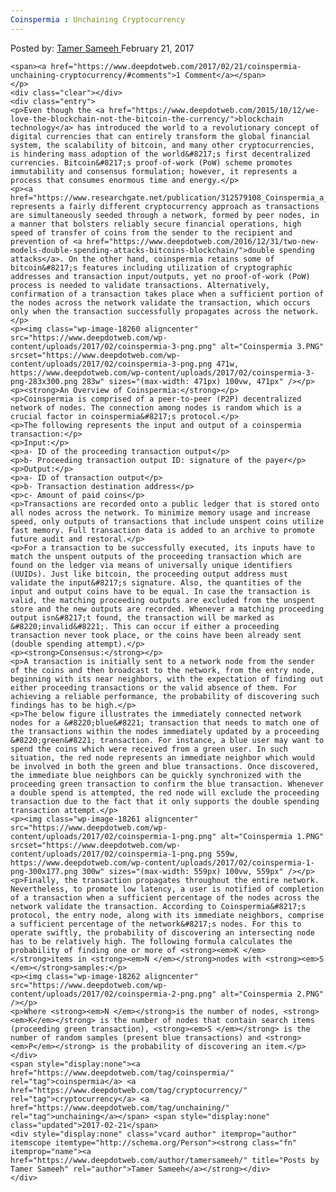 ```yaml
---
Coinspermia : Unchaining Cryptocurrency
---
```

<article class="post-listing post-18256 post type-post status-publish format-standard has-post-thumbnail hentry  tag-coinspermia tag-cryptocurrency tag-unchaining">
    <div class="post-inner">
        <span>Posted by: <a href="https://www.deepdotweb.com/author/tamersameeh/" title="">Tamer Sameeh </a></span>
    <span>February 21, 2017</span>
    
    <span><a href="https://www.deepdotweb.com/2017/02/21/coinspermia-unchaining-cryptocurrency/#comments">1 Comment</a></span>
    </p>
    <div class="clear"></div>
    <div class="entry">
    <p>Even though the <a href="https://www.deepdotweb.com/2015/10/12/we-love-the-blockchain-not-the-bitcoin-the-currency/">blockchain technology</a> has introduced the world to a revolutionary concept of digital currencies that can entirely transform the global financial system, the scalability of bitcoin, and many other cryptocurrencies, is hindering mass adoption of the world&#8217;s first decentralized currencies. Bitcoin&#8217;s proof-of-work (PoW) scheme promotes immutability and consensus formulation; however, it represents a process that consumes enormous time and energy.</p>
    <p><a href="https://www.researchgate.net/publication/312579108_Coinspermia_a_cryptocurrency_unchained">Coinspermia</a> represents a fairly different cryptocurrency approach as transactions are simultaneously seeded through a network, formed by peer nodes, in a manner that bolsters reliably secure financial operations, high speed of transfer of coins from the sender to the recipient and prevention of <a href="https://www.deepdotweb.com/2016/12/31/two-new-models-double-spending-attacks-bitcoins-blockchain/">double spending attacks</a>. On the other hand, coinspermia retains some of bitcoin&#8217;s features including utilization of cryptographic addresses and transaction input/outputs, yet no proof-of-work (PoW) process is needed to validate transactions. Alternatively, confirmation of a transaction takes place when a sufficient portion of the nodes across the network validate the transaction, which occurs only when the transaction successfully propagates across the network.</p>
    <p><img class="wp-image-18260 aligncenter" src="https://www.deepdotweb.com/wp-content/uploads/2017/02/coinspermia-3-png.png" alt="Coinspermia 3.PNG" srcset="https://www.deepdotweb.com/wp-content/uploads/2017/02/coinspermia-3-png.png 471w, https://www.deepdotweb.com/wp-content/uploads/2017/02/coinspermia-3-png-283x300.png 283w" sizes="(max-width: 471px) 100vw, 471px" /></p>
    <p><strong>An Overview of Coinspermia:</strong></p>
    <p>Coinspermia is comprised of a peer-to-peer (P2P) decentralized network of nodes. The connection among nodes is random which is a crucial factor in coinspermia&#8217;s protocol.</p>
    <p>The following represents the input and output of a coinspermia transaction:</p>
    <p>Input:</p>
    <p>a- ID of the proceeding transaction output</p>
    <p>b- Proceeding transaction output ID: signature of the payer</p>
    <p>Output:</p>
    <p>a- ID of transaction output</p>
    <p>b- Transaction destination address</p>
    <p>c- Amount of paid coins</p>
    <p>Transactions are recorded onto a public ledger that is stored onto all nodes across the network. To minimize memory usage and increase speed, only outputs of transactions that include unspent coins utilize fast memory. Full transaction data is added to an archive to promote future audit and restoral.</p>
    <p>For a transaction to be successfully executed, its inputs have to match the unspent outputs of the proceeding transaction which are found on the ledger via means of universally unique identifiers (UUIDs). Just like bitcoin, the proceeding output address must validate the input&#8217;s signature. Also, the quantities of the input and output coins have to be equal. In case the transaction is valid, the matching proceeding outputs are excluded from the unspent store and the new outputs are recorded. Whenever a matching proceeding output isn&#8217;t found, the transaction will be marked as &#8220;invalid&#8221;. This can occur if either a proceeding transaction never took place, or the coins have been already sent (double spending attempt).</p>
    <p><strong>Consensus:</strong></p>
    <p>A transaction is initially sent to a network node from the sender of the coins and then broadcast to the network, from the entry node, beginning with its near neighbors, with the expectation of finding out either proceeding transactions or the valid absence of them. For achieving a reliable performance, the probability of discovering such findings has to be high.</p>
    <p>The below figure illustrates the immediately connected network nodes for a &#8220;blue&#8221; transaction that needs to match one of the transactions within the nodes immediately updated by a proceeding &#8220;green&#8221; transaction. For instance, a blue user may want to spend the coins which were received from a green user. In such situation, the red node represents an immediate neighbor which would be involved in both the green and blue transactions. Once discovered, the immediate blue neighbors can be quickly synchronized with the proceeding green transaction to confirm the blue transaction. Whenever a double spend is attempted, the red node will exclude the proceeding transaction due to the fact that it only supports the double spending transaction attempt.</p>
    <p><img class="wp-image-18261 aligncenter" src="https://www.deepdotweb.com/wp-content/uploads/2017/02/coinspermia-1-png.png" alt="Coinspermia 1.PNG" srcset="https://www.deepdotweb.com/wp-content/uploads/2017/02/coinspermia-1-png.png 559w, https://www.deepdotweb.com/wp-content/uploads/2017/02/coinspermia-1-png-300x177.png 300w" sizes="(max-width: 559px) 100vw, 559px" /></p>
    <p>Finally, the transaction propagates throughout the entire network. Nevertheless, to promote low latency, a user is notified of completion of a transaction when a sufficient percentage of the nodes across the network validate the transaction. According to Coinspermia&#8217;s protocol, the entry node, along with its immediate neighbors, comprise a sufficient percentage of the network&#8217;s nodes. For this to operate swiftly, the probability of discovering an intersecting node has to be relatively high. The following formula calculates the probability of finding one or more of <strong><em>K </em></strong>items in <strong><em>N </em></strong>nodes with <strong><em>S </em></strong>samples:</p>
    <p><img class="wp-image-18262 aligncenter" src="https://www.deepdotweb.com/wp-content/uploads/2017/02/coinspermia-2-png.png" alt="Coinspermia 2.PNG" /></p>
    <p>Where <strong><em>N </em></strong>is the number of nodes, <strong><em>K</em></strong> is the number of nodes that contain search items (proceeding green transaction), <strong><em>S </em></strong> is the number of random samples (present blue transactions) and <strong><em>P</em></strong> is the probability of discovering an item.</p>
    </div>
    <span style="display:none"><a href="https://www.deepdotweb.com/tag/coinspermia/" rel="tag">coinspermia</a> <a href="https://www.deepdotweb.com/tag/cryptocurrency/" rel="tag">cryptocurrency</a> <a href="https://www.deepdotweb.com/tag/unchaining/" rel="tag">unchaining</a></span> <span style="display:none" class="updated">2017-02-21</span>
    <div style="display:none" class="vcard author" itemprop="author" itemscope itemtype="http://schema.org/Person"><strong class="fn" itemprop="name"><a href="https://www.deepdotweb.com/author/tamersameeh/" title="Posts by Tamer Sameeh" rel="author">Tamer Sameeh</a></strong></div>
    </div>
</article>

